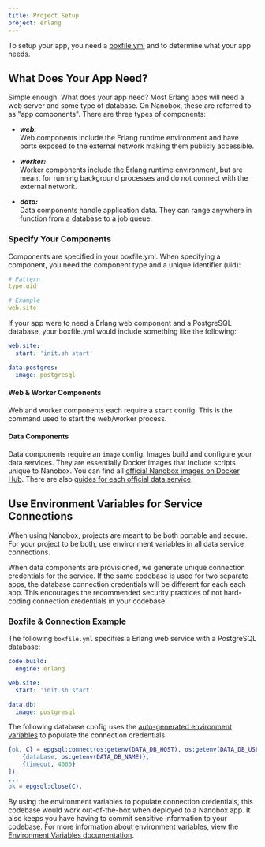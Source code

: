 ```yaml
---
title: Project Setup
project: erlang
---
```


To setup your app, you need a [boxfile.yml](https://docs.nanobox.io/app-config/boxfile/) and to determine what your app needs.

## What Does Your App Need?
Simple enough. What does your app need? Most Erlang apps will need a web server and some type of database. On Nanobox, these are referred to as "app components". There are three types of components:

- ***web:***  
  Web components include the Erlang runtime environment and have ports exposed to the external network making them publicly accessible.

- ***worker:***  
  Worker components include the Erlang runtime environment, but are meant for running background processes and do not connect with the external network.

- ***data:***  
  Data components handle application data. They can range anywhere in function from a database to a job queue.

### Specify Your Components
Components are specified in your boxfile.yml. When specifying a component, you need the component type and a unique identifier (uid):

```yaml
# Pattern
type.uid

# Example
web.site
```

If your app were to need a Erlang web component and a PostgreSQL database, your boxfile.yml would include something like the following:

```yaml
web.site:
  start: 'init.sh start'

data.postgres:
  image: postgresql
```

#### Web & Worker Components
Web and worker components each require a `start` config. This is the command used to start the web/worker process.

#### Data Components
Data components require an `image` config. Images build and configure your data services. They are essentially Docker images that include scripts unique to Nanobox. You can find all [official Nanobox images on Docker Hub](https://hub.docker.com/r/nanobox/). There are also [guides for each official data service](/#services).

## Use Environment Variables for Service Connections
When using Nanobox, projects are meant to be both portable and secure. For your project to be both, use environment variables in all data service connections.

When data components are provisioned, we generate unique connection credentials for the service. If the same codebase is used for two separate apps, the database connection credentials will be different for each each app. This encourages the recommended security practices of not hard-coding connection credentials in your codebase.

### Boxfile & Connection Example
The following `boxfile.yml` specifies a Erlang web service with a PostgreSQL database:

```yaml
code.build:
  engine: erlang

web.site:
  start: 'init.sh start'

data.db:
  image: postgresql
```

The following database config uses the [auto-generated environment variables](https://docs.nanobox.io/app-config/environment-variables/#auto-generated-environment-variables) to populate the connection credentials.

```erlang
{ok, C} = epgsql:connect(os:getenv(DATA_DB_HOST), os:getenv(DATA_DB_USER), os:getenv(DATA_DB_PASS), [
    {database, os:getenv(DATA_DB_NAME)},
    {timeout, 4000}
]),
...
ok = epgsql:close(C).
```

By using the environment variables to populate connection credentials, this codebase would work out-of-the-box when deployed to a Nanobox app. It also keeps you have having to commit sensitive information to your codebase. For more information about environment variables, view the [Environment Variables documentation](https://docs.nanobox.io/app-config/environment-variables/).
